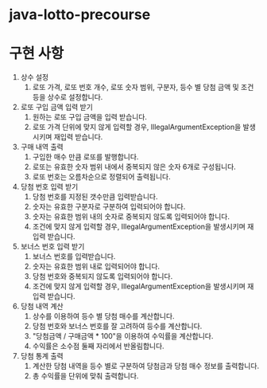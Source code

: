 # java-lotto-precourse
# 구현 사항
1. 상수 설정
   1. 로또 가격, 로또 번호 개수, 로또 숫자 범위, 구분자, 등수 별 당첨 금액 및 조건 등을 상수로 설정합니다.
2. 로또 구입 금액 입력 받기
   1. 원하는 로또 구입 금액을 입력 받습니다.
   2. 로또 가격 단위에 맞지 않게 입력할 경우, IllegalArgumentException을 발생시키며 재입력 받습니다.
3. 구매 내역 출력
   1. 구입한 매수 만큼 로또를 발행합니다.
   2. 로또는 유효한 숫자 범위 내에서 중복되지 않은 숫자 6개로 구성됩니다.
   3. 로또 번호는 오름차순으로 정렬되어 출력됩니다.
4. 당첨 번호 입력 받기
   1. 당첨 번호를 지정된 갯수만큼 입력받습니다.
   2. 숫자는 유효한 구분자로 구분하여 입력되어야 합니다.
   3. 숫자는 유효한 범위 내의 숫자로 중복되지 않도록 입력되어야 합니다.
   4. 조건에 맞지 않게 입력할 경우, IllegalArgumentException을 발생시키며 재입력 받습니다.
5. 보너스 번호 입력 받기
   1. 보너스 번호를 입력받습니다.
   2. 숫자는 유효한 범위 내로 입력되어야 합니다.
   3. 당첨 번호와 중복되지 않도록 입력되어야 합니다.
   4. 조건에 맞지 않게 입력할 경우, IllegalArgumentException을 발생시키며 재입력 받습니다.
6. 당첨 내역 계산
   1. 상수를 이용하여 등수 별 당첨 매수를 계산합니다.
   2. 당첨 번호와 보너스 번호를 잘 고려하여 등수를 계산합니다.
   3. "당첨금액 / 구매금액 * 100"을 이용하여 수익률을 계산합니다.
   4. 수익률은 소수점 둘째 자리에서 반올림합니다.
7. 당첨 통계 출력
   1. 계산한 당첨 내역을 등수 별로 구분하여 당첨금과 당첨 매수 정보를 출력합니다.
   2. 총 수익률을 단위에 맞춰 출력합니다.